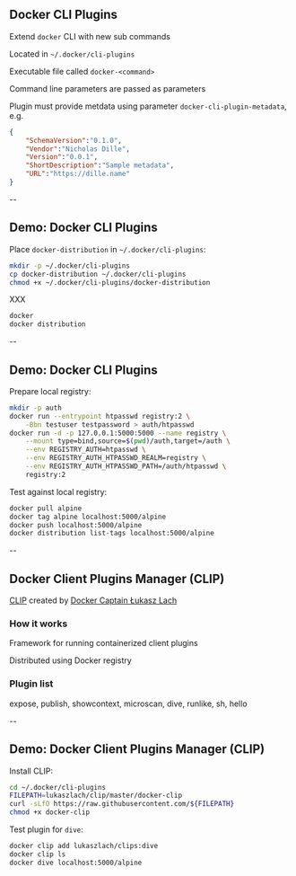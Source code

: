 ## Docker CLI Plugins

Extend `docker` CLI with new sub commands

Located in `~/.docker/cli-plugins`

Executable file called `docker-<command>`

Command line parameters are passed as parameters

Plugin must provide metdata using parameter `docker-cli-plugin-metadata`, e.g.

```json
{
    "SchemaVersion":"0.1.0",
    "Vendor":"Nicholas Dille",
    "Version":"0.0.1",
    "ShortDescription":"Sample metadata",
    "URL":"https://dille.name"
}
```

--

## Demo: Docker CLI Plugins

Place `docker-distribution` in `~/.docker/cli-plugins`:

```bash
mkdir -p ~/.docker/cli-plugins
cp docker-distribution ~/.docker/cli-plugins
chmod +x ~/.docker/cli-plugins/docker-distribution
```

XXX

```bash
docker
docker distribution
```

--

## Demo: Docker CLI Plugins

Prepare local registry:

```bash
mkdir -p auth
docker run --entrypoint htpasswd registry:2 \
    -Bbn testuser testpassword > auth/htpasswd
docker run -d -p 127.0.0.1:5000:5000 --name registry \
    --mount type=bind,source=$(pwd)/auth,target=/auth \
    --env REGISTRY_AUTH=htpasswd \
    --env REGISTRY_AUTH_HTPASSWD_REALM=registry \
    --env REGISTRY_AUTH_HTPASSWD_PATH=/auth/htpasswd \
    registry:2
```

Test against local registry:

```bash
docker pull alpine
docker tag alpine localhost:5000/alpine
docker push localhost:5000/alpine
docker distribution list-tags localhost:5000/alpine
```

--

## Docker Client Plugins Manager (CLIP)

[CLIP](https://github.com/lukaszlach/clip) created by [Docker Captain Łukasz Lach](https://www.docker.com/captains/%C5%82ukasz-lach)

### How it works

Framework for running containerized client plugins

Distributed using Docker registry

### Plugin list

expose, publish, showcontext, microscan, dive, runlike, sh, hello

--

## Demo: Docker Client Plugins Manager (CLIP)

Install CLIP:

```bash
cd ~/.docker/cli-plugins
FILEPATH=lukaszlach/clip/master/docker-clip
curl -sLfO https://raw.githubusercontent.com/${FILEPATH}
chmod +x docker-clip
```

Test plugin for `dive`:

```bash
docker clip add lukaszlach/clips:dive
docker clip ls
docker dive localhost:5000/alpine
```
